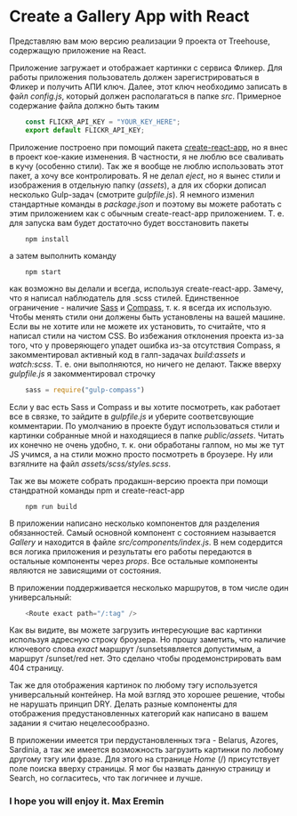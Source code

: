 # Create a Gallery App with React
Представляю вам мою версию реализации 9 проекта от Treehouse, содержащую приложение на React.

Приложение загружает и отображает картинки с сервиса Фликер. Для работы приложения пользователь должен зарегистрироваться в Фликер и получить АПИ ключ. Далее, этот ключ необходимо записать в файл *config.js*, который должен располагаться в папке *src*. Примерное содержание файла должно быть таким
```js
    const FLICKR_API_KEY = "YOUR_KEY_HERE";
    export default FLICKR_API_KEY;
```

Приложение построено при помощий пакета [create-react-app](https://github.com/facebook/create-react-app), но я внес в проект кое-какие изменения. В частности, я не люблю все сваливать в кучу (особенно стили). Так же я вообще не люблю использовать этот пакет, а хочу все контролировать. Я не делал *eject*, но я вынес стили и изображения в отдельную папку (*assets*), а для их сборки дописал несколько Gulp-задач (смотрите *gulpfile.js*). Я немного изменил стандартные команды в *package.json* и поэтому вы можете работать с этим приложением как с обычным create-react-app приложением. Т. е. для запуска вам будет достаточно будет восстановить пакеты
```shell
    npm install
```
а затем выполнить команду 
```shell
    npm start
```
как возможно вы делали и всегда, используя create-react-app. Замечу, что я написал наблюдатель для .scss стилей. Единственное ограничение - наличие [Sass](https://sass-lang.com/) и [Compass](http://compass-style.org/), т. к. я всегда их использую. Чтобы менять стили они должены быть установлены на вашей машине. Если вы не хотите или не можете их установить, то считайте, что я написал стили на чистом CSS. Во избежания отклонения проекта из-за того, что у проверяющего упадет ошибка из-за отсутствия Compass, я закомментировал активный код в галп-задачах *build:assets* и *watch:scss*. Т. е. они выполняются, но ничего не делают. Также вверху *gulpfile.js* я закомментировал строчку 
```js
    sass = require("gulp-compass")
```
Если у вас есть Sass и Compass и вы хотите посмотреть, как работает все в связке, то зайдите в *gulpfile.js* и уберите соответсвующие комментарии. По умолчанию в проекте будут использоваться стили и картинки собранные мной и находящиеся в папке *public/assets*. Читать их конечно не очень удобно, т. к. они обработаны галпом, но мы же тут JS учимся, а на стили можно просто посмотреть в броузере. Ну или взгялните на файл *assets/scss/styles.scss*.

Так же вы можете собрать продакшн-версию проекта при помощи стандратной команды npm и create-react-app
```shell
    npm run build
```

В приложении написано несколько компонентов для разделения обязанностей. Самый основной компонент с состоянием называется *Gallery* и находится в файле *src/components/index.js*. В нем содердится вся логика приложения и результаты его работы передаются в остальные компоненты через *props*. Все остальные компоненты являются не зависящими от состояния.

В приложении поддерживается несколько маршрутов, в том числе один универсальный:
```js
    <Route exact path="/:tag" />
```
Как вы видите, вы можете загрузить интересующие вас картинки используя адресную строку броузера. Но прошу заметить, что наличие ключевого слова *exact* маршрут /sunsetsявляется допустимым, а маршрут /sunset/red нет. Это сделано чтобы продемонстрировать вам 404 страницу.

Так же для отображения картинок по любому тэгу используется универсальный контейнер. На мой взгляд это хорошее решение, чтобы не нарушать принцип DRY. Делать разные компоненты для отображения предустановленных категорий как написано в вашем задании я считаю нецелесообразно.

В приложении имеется три пердустановленных тэга - Belarus, Azores, Sardinia, а так же имеется возможность загрузить картинки по любому другому тэгу или фразе. Для этого на странице *Home* (/) присутствует поле поиска вверху страницы. Я мог бы назвать данную страницу и Search, но согласитесь, что так логичнее и лучше.

### I hope you will enjoy it. Max Eremin